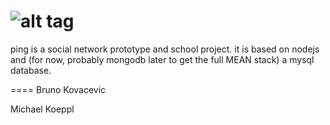 ![alt tag](https://raw.github.com/mkocs/ping/master/public/ping_github.png)
====

ping is a social network prototype and school project. it is based on nodejs and (for now, probably mongodb later to get the full MEAN stack) a mysql database.

====
Bruno Kovacevic

Michael Koeppl
